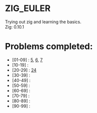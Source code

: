 # ZIG_EULER
Trying out zig and learning the basics.
<br>Zig: 0.10.1

# Problems completed:
* [01-09] : 
    [5](https://github.com/dark-r00t/ZIG_EULER/blob/main/01-09/euler_05/src/main.zig), 
    [6](https://github.com/dark-r00t/ZIG_EULER/blob/main/01-09/euler_06/src/main.zig),
    [7](https://github.com/dark-r00t/ZIG_EULER/blob/main/01-09/euler_07/src/main.zig)
* [10-19] :
    []()
* [20-29] : 
    [24](https://github.com/dark-r00t/ZIG_EULER/blob/main/20-29/euler_24/src/main.zig)
* [30-39] :
    []()
* [40-49] :
    []()
* [50-59] :
    []()
* [60-69] :
    []()
* [70-79] :
    []()
* [80-89] :
    []()
* [90-99] :
    []()
